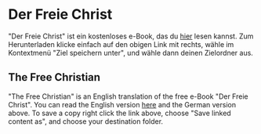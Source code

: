 # Der Freie Christ

"Der Freie Christ" ist ein kostenloses e-Book,
das du [hier](https://github.com/DerRobert-28/Der-Freie-Christ/blob/master/Der%20Freie%20Christ.pdf) lesen kannst.
Zum Herunterladen klicke einfach auf den obigen Link mit rechts,
wähle im Kontextmenü "Ziel speichern unter",
und wähle dann deinen Zielordner aus.

## The Free Christian

"The Free Christian" is an English translation of the free e-Book "Der Freie Christ".
You can read the English version [here](https://github.com/DerRobert-28/Der-Freie-Christ/blob/master/The%20Free%20Christian.pdf) and the German version above.
To save a copy right click the link above,
choose "Save linked content as",
and choose your destination folder.
